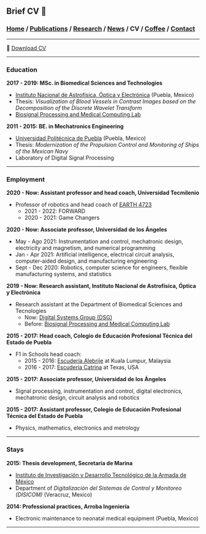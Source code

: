 ## Brief CV 📑
###  [Home](/index) / [Publications](/publications) / [Research](/research) / [News](/news) / CV / [Coffee](/coffee) / [Contact](/contact)

---
📑 [Download CV](/images/CV_FranciscoLopez.pdf) 

---

### Education

**2017 - 2019:  MSc. in Biomedical Sciences and Technologies**
   *  [Instituto Nacional de Astrofísica, Óptica y Electrónica](https://www.inaoep.mx) (Puebla, Mexico)
   * Thesis: *Visualization of Blood Vessels in Contrast Images based on the Decomposition of the Discrete Wavelet Transform*
   * [Biosignal Processing and Medical Computing Lab](https://ccc.inaoep.mx/~bio/)


**2011 - 2015:   BE. in Mechatronics Engineering**
   * [Universidad Politécnica de Puebla](http://www.uppuebla.edu.mx/joomla1/) (Puebla, Mexico)
   * Thesis: *Modernization of the Propulsion Control and Monitoring of Ships of the Mexican Navy*
   * Laboratory of  Digital Signal Processing

---

### Employment

**2020 - Now: Assistant professor and head coach,  Universidad Tecmilenio**
  * Professor of robotics and head coach of [EARTH 4723](https://www.instagram.com/earth4723oficial)
    *   2021 - 2022: FORWARD
    *   2020 - 2021: Game Changers

**2020 - Now: Associate professor, Universidad de los Ángeles**
  * May - Ago 2021: Instrumentation and control, mechatronic design, electricity and magnetism, and numerical programming
  * Jan - Apr 2021: Artificial intelligence, electrical circuit analysis, computer-aided design, and manufacturing engineering
  * Sept - Dec 2020: Robotics, computer science for engineers, flexible manufacturing systems, and statistics 


**2019 - Now: Research assistant, Instituto Nacional de Astrofísica, Óptica y Electrónica**
  * Research assistant at the Department of Biomedical Sciences and Tecnologies
    *   Now: [Digital Systems Group (DSG)](https://www.researchgate.net/lab/Digital-Systems-DSG-Jose-J-Rangel-Magdaleno?_sg=XWbUuXmTnwuDzXovozbcbl3Cxpe-k75_8f4-fZCRkE6g78XBE91_33Ux-doVuzDUCoZE4LTqUMjLhJM2BGGFvL_jdg) 
    *   Before: [Biosignal Processing and Medical Computing Lab](https://ccc.inaoep.mx/~bio/)





**2015 - 2017: Head coach, Colegio de Educación Profesional Técnica del Estado de Puebla**
  *  F1 in Schools head coach:
     *  2015 - 2016: [Escudería Alebrije](https://www.facebook.com/alebrijeracing.16) at Kuala Lumpur, Malaysia
     *  2016 - 2017: [Escudería Catrina](https://www.facebook.com/EscuderiaCatrina35) at Texas, USA




**2015 - 2017: Associate professor, Universidad de los Ángeles**
  * Signal processing, instrumentation and control, digital electronics, mechatronic design, circuit analysis and robotics

**2015 - 2017: Assistant professor,  Colegio de Educación Profesional Técnica del Estado de Puebla**
  * Physics, mathematics, electronics and metrology 

---

### Stays
**2015:  Thesis development, Secretaría de Marina**

* [Instituto de Investigación y Desarrollo Tecnológico de la Armada de México](http://www.google.com/url?q=http%3A%2F%2Fwww.semar.gob.mx%2FINIDETAM%2Findex.html&sa=D&sntz=1&usg=AFQjCNEb_O6uYFmlG4_ZFhbfzh-IybM0WQ)
* Department of *Digitalización del Sistemas de Control y Monitoreo (DISICOM)* (Veracruz, Mexico)

**2014:  Professional practices, Arroba Ingeniería**
  * Electronic maintenance to neonatal medical equipment (Puebla, Mexico)

---

